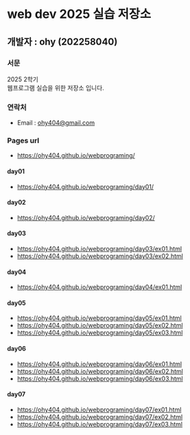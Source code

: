 # web dev 2025 실습 저장소
## 개발자 : ohy (202258040)
### 서문
2025 2학기  
웹프로그램 실습을 위한 저장소 입니다.

### 연락처
- Email : ohy404@gmail.com

### Pages url
- https://ohy404.github.io/webprograming/

#### day01
- https://ohy404.github.io/webprograming/day01/
#### day02
- https://ohy404.github.io/webprograming/day02/
#### day03
- https://ohy404.github.io/webprograming/day03/ex01.html
- https://ohy404.github.io/webprograming/day03/ex02.html
#### day04
- https://ohy404.github.io/webprograming/day04/ex01.html
#### day05
- https://ohy404.github.io/webprograming/day05/ex01.html
- https://ohy404.github.io/webprograming/day05/ex02.html
- https://ohy404.github.io/webprograming/day05/ex03.html
#### day06
- https://ohy404.github.io/webprograming/day06/ex01.html
- https://ohy404.github.io/webprograming/day06/ex02.html
- https://ohy404.github.io/webprograming/day06/ex03.html
#### day07
- https://ohy404.github.io/webprograming/day07/ex01.html
- https://ohy404.github.io/webprograming/day07/ex02.html
- https://ohy404.github.io/webprograming/day07/ex03.html